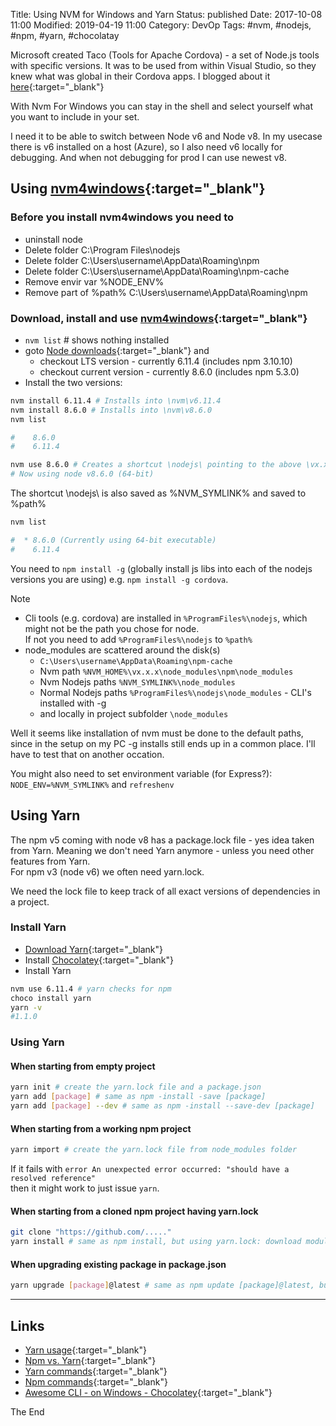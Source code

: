 Title: Using NVM for Windows and Yarn
Status: published
Date: 2017-10-08 11:00
Modified: 2019-04-19 11:00
Category: DevOp
Tags: #nvm, #nodejs, #npm, #yarn, #chocolatay

Microsoft created Taco (Tools for Apache Cordova) - a set of Node.js tools with specific versions. It was to be used from within Visual Studio, so they knew what was global in their Cordova apps.
I blogged about it [here](https://rasor.wordpress.com/2017/03/13/ionic-in-visual-studio-2017/){:target="_blank"}

With Nvm For Windows you can stay in the shell and select yourself what you want to include in your set.

I need it to be able to switch between Node v6 and Node v8.
In my usecase there is v6 installed on a host (Azure), so I also need v6 locally for debugging.
And when not debugging for prod I can use newest v8.

## Using [nvm4windows](https://github.com/coreybutler/nvm-windows){:target="_blank"}

### Before you install nvm4windows you need to 

* uninstall node
* Delete folder C:\Program Files\nodejs
* Delete folder C:\Users\username\AppData\Roaming\npm
* Delete folder C:\Users\username\AppData\Roaming\npm-cache
* Remove envir var %NODE_ENV%
* Remove part of %path% C:\Users\username\AppData\Roaming\npm

### Download, install and use [nvm4windows](https://github.com/coreybutler/nvm-windows/releases){:target="_blank"}

* `nvm list` # shows nothing installed
* goto [Node downloads](https://nodejs.org/en/download/){:target="_blank"} and 
    * checkout LTS version - currently 6.11.4 (includes npm 3.10.10)
    * checkout current version - currently 8.6.0 (includes npm 5.3.0)
* Install the two versions:
```bash
nvm install 6.11.4 # Installs into \nvm\v6.11.4
nvm install 8.6.0 # Installs into \nvm\v8.6.0
nvm list

#    8.6.0
#    6.11.4

nvm use 8.6.0 # Creates a shortcut \nodejs\ pointing to the above \vx.x.x\ folder
# Now using node v8.6.0 (64-bit)
```

The shortcut \nodejs\ is also saved as %NVM_SYMLINK% and saved to %path%

```bash
nvm list

#  * 8.6.0 (Currently using 64-bit executable)
#    6.11.4
```

You need to `npm install -g` (globally install js libs into each of the nodejs versions you are using) e.g. `npm install -g cordova`.

Note

* Cli tools (e.g. cordova) are installed in `%ProgramFiles%\nodejs`, which might not be the path you chose for node.  
If not you need to add `%ProgramFiles%\nodejs` to `%path%`
* node_modules are scattered around the disk(s)
    * `C:\Users\username\AppData\Roaming\npm-cache`
    * Nvm path `%NVM_HOME%\vx.x.x\node_modules\npm\node_modules`
    * Nvm Nodejs paths `%NVM_SYMLINK%\node_modules`
    * Normal Nodejs paths `%ProgramFiles%\nodejs\node_modules` - CLI's installed with -g
    * and locally in project subfolder `\node_modules`

Well it seems like installation of nvm must be done to the default paths, since in the setup on my PC -g installs still ends up in a common place. I'll have to test that on another occation.

You might also need to set environment variable (for Express?):
`NODE_ENV=%NVM_SYMLINK%` and `refreshenv`

## Using Yarn

The npm v5 coming with node v8 has a package.lock file - yes idea taken from Yarn. Meaning we don't need Yarn anymore - unless you need other features from Yarn.  
For npm v3 (node v6) we often need yarn.lock.

We need the lock file to keep track of all exact versions of dependencies in a project.

### Install Yarn

* [Download Yarn](https://yarnpkg.com/en/docs/install){:target="_blank"}
* Install [Chocolatey](https://chocolatey.org/install){:target="_blank"}
* Install Yarn 

```bash
nvm use 6.11.4 # yarn checks for npm
choco install yarn
yarn -v
#1.1.0
```

### Using Yarn

#### When starting from empty project

```bash
yarn init # create the yarn.lock file and a package.json
yarn add [package] # same as npm -install -save [package]
yarn add [package] --dev # same as npm -install --save-dev [package]
```

#### When starting from a working npm project

```bash
yarn import # create the yarn.lock file from node_modules folder
```
If it fails with `error An unexpected error occurred: "should have a resolved reference"`  
then it might work to just issue `yarn`.

#### When starting from a cloned npm project having yarn.lock

```bash
git clone "https://github.com/....."
yarn install # same as npm install, but using yarn.lock: download modules
```

#### When upgrading existing package in package.json

```bash
yarn upgrade [package]@latest # same as npm update [package]@latest, but using yarn.lock
```

-------------

## Links

* [Yarn usage](https://yarnpkg.com/en/docs/usage){:target="_blank"}
* [Npm vs. Yarn](https://yarnpkg.com/en/docs/migrating-from-npm){:target="_blank"}
* [Yarn commands](https://yarnpkg.com/en/docs/cli/){:target="_blank"}
* [Npm commands](https://docs.npmjs.com/cli){:target="_blank"}
* [Awesome CLI - on Windows - Chocolatey](https://github.com/rasor/awesome-tables/blob/master/awesome-cli-on-windows.md#chocolatey){:target="_blank"}

The End
